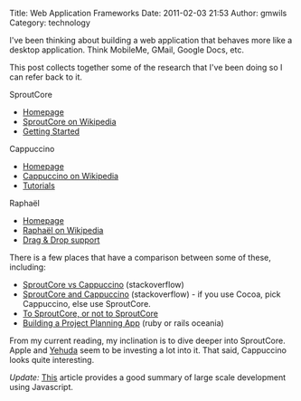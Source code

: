 Title: Web Application Frameworks
Date: 2011-02-03 21:53
Author: gmwils
Category: technology

I've been thinking about building a web application that behaves more
like a desktop application. Think MobileMe, GMail, Google Docs, etc.

This post collects together some of the research that I've been doing so
I can refer back to it.

SproutCore

-   [Homepage][]
-   [SproutCore on Wikipedia][]
-   [Getting Started][]

Cappuccino

-   [Homepage][1]
-   [Cappuccino on Wikipedia][]
-   [Tutorials][]

Raphaël

-   [Homepage][2]
-   [Raphaël on Wikipedia][]
-   [Drag & Drop support][]

There is a few places that have a comparison between some of these,
including:

-   [SproutCore vs Cappuccino][] (stackoverflow)
-   [SproutCore and Cappuccino][] (stackoverflow) - if you use Cocoa,
    pick Cappuccino, else use SproutCore.
-   [To SproutCore, or not to SproutCore][]
-   [Building a Project Planning App][] (ruby or rails oceania)

From my current reading, my inclination is to dive deeper into
SproutCore. Apple and [Yehuda][] seem to be investing a lot into it.
That said, Cappuccino looks quite interesting.

*Update:* [This][] article provides a good summary of large scale
development using Javascript.

  [Homepage]: http://www.sproutcore.com/
  [SproutCore on Wikipedia]: http://en.wikipedia.org/wiki/SproutCore
  [Getting Started]: http://www.sproutcore.com/get-started/
  [1]: http://cappuccino.org/
  [Cappuccino on Wikipedia]: http://en.wikipedia.org/wiki/Cappuccino_(application_development_framework)
  [Tutorials]: http://cappuccino.org/learn/tutorials/
  [2]: http://raphaeljs.com/
  [Raphaël on Wikipedia]: http://en.wikipedia.org/wiki/Raphaël_(JavaScript_Library)
  [Drag & Drop support]: https://github.com/cjheath/Raphaelle/
  [SproutCore vs Cappuccino]: http://stackoverflow.com/questions/4287953/sproutcore-vs-cappuccino
  [SproutCore and Cappuccino]: http://stackoverflow.com/questions/370598/sproutcore-and-cappuccino
  [To SproutCore, or not to SproutCore]: http://thelucid.com/2010/04/09/to-sproutcore-or-not-to-sproutcore/
  [Building a Project Planning App]: http://groups.google.com/group/rails-oceania/browse_thread/thread/75d90debf51d3ab2
  [Yehuda]: http://blog.sproutcore.com/post/3075780393/sproutcore-amber-a-report-by-yehuda
  [This]: http://addyosmani.com/blog/large-scale-jquery/
